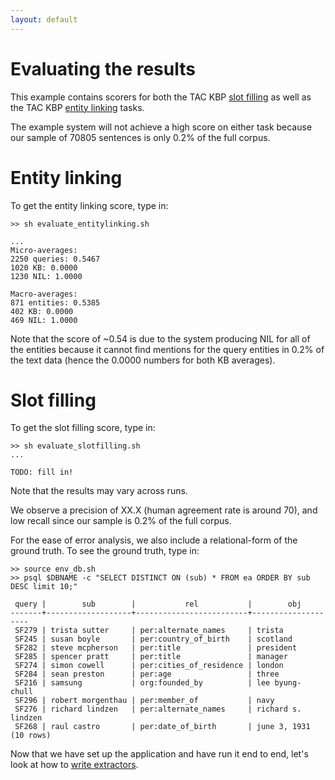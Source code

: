 ```yaml
---
layout: default
---
```


Evaluating the results
====

This example contains scorers for both the TAC KBP [slot filling](http://surdeanu.info/kbp2014/KBP2014_TaskDefinition_EnglishSlotFilling_1.1.pdf) as well as the TAC KBP [entity linking](http://nlp.cs.rpi.edu/kbp/2014/KBP2014EL_V0.2.pdf) tasks.

The example system will not achieve a high score on either task because our sample of 70805 sentences is only 0.2% of the full corpus.

# Entity linking

To get the entity linking score, type in:

    >> sh evaluate_entitylinking.sh

    ...
    Micro-averages:
    2250 queries: 0.5467
    1020 KB: 0.0000
    1230 NIL: 1.0000

    Macro-averages:
    871 entities: 0.5385
    402 KB: 0.0000
    469 NIL: 1.0000

Note that the score of ~0.54 is due to the system producing NIL for all of the entities because it cannot find mentions for the query entities in 0.2% of the text data (hence the 0.0000 numbers for both KB averages).

# Slot filling

To get the slot filling score, type in:

    >> sh evaluate_slotfilling.sh
    ...
    
    TODO: fill in!

Note that the results may vary across runs.

We observe a precision of XX.X (human agreement rate is around 70), and low recall since our sample is 0.2% of the full corpus.

For the ease of error analysis, we also include a relational-form of the ground truth. To see the ground truth, type in:

    >> source env_db.sh 
    >> psql $DBNAME -c "SELECT DISTINCT ON (sub) * FROM ea ORDER BY sub DESC limit 10;"

     query |        sub        |           rel           |        obj         
    -------+-------------------+-------------------------+--------------------
     SF279 | trista sutter     | per:alternate_names     | trista
     SF245 | susan boyle       | per:country_of_birth    | scotland
     SF282 | steve mcpherson   | per:title               | president
     SF285 | spencer pratt     | per:title               | manager
     SF274 | simon cowell      | per:cities_of_residence | london
     SF284 | sean preston      | per:age                 | three
     SF216 | samsung           | org:founded_by          | lee byung- chull
     SF296 | robert morgenthau | per:member_of           | navy
     SF276 | richard lindzen   | per:alternate_names     | richard s. lindzen
     SF268 | raul castro       | per:date_of_birth       | june 3, 1931
    (10 rows)


Now that we have set up the application and have run it end to end, let's look at how to [write extractors](writing_extractors.md).